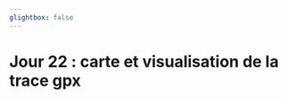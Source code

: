 ```yaml
---
glightbox: false
---
```


# Jour 22 : carte et visualisation de la trace gpx

<style> #map { width: auto; height: 400px; margin: 0;} </style>

<div id="map"></div>

<script> 
var mygpxurl = "/f3/fr/assets/gpx/GPX22.gpx";
</script>

<script src="/f3/fr/javascripts/mygpx.js"> </script>
